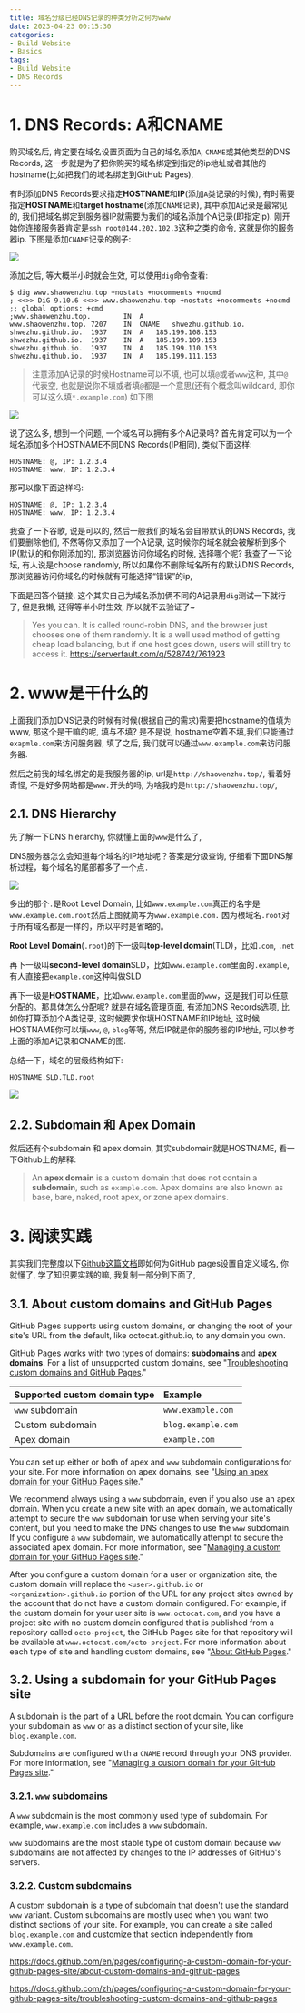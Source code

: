 ```yaml
---
title: 域名分级已经DNS记录的种类分析之何为www
date: 2023-04-23 00:15:30
categories:
- Build Website
- Basics
tags:
- Build Website
- DNS Records
---
```


# 1. DNS Records: A和CNAME

购买域名后, 肯定要在域名设置页面为自己的域名添加`A`, `CNAME`或其他类型的DNS Records, 这一步就是为了把你购买的域名绑定到指定的ip地址或者其他的hostname(比如把我们的域名绑定到GitHub Pages), 

有时添加DNS Records要求指定**HOSTNAME**和**IP**(添加`A`类记录的时候), 有时需要指定**HOSTNAME**和**target hostname**(添加`CNAME记录`), 其中添加`A`记录是最常见的, 我们把域名绑定到服务器IP就需要为我们的域名添加个A记录(即指定ip). 刚开始你连接服务器肯定是`ssh root@144.202.102.3`这种之类的命令, 这就是你的服务器ip. 下图是添加`CNAME`记录的例子:

![](a.png)

添加之后, 等大概半小时就会生效, 可以使用`dig`命令查看:

```shell
$ dig www.shaowenzhu.top +nostats +nocomments +nocmd
; <<>> DiG 9.10.6 <<>> www.shaowenzhu.top +nostats +nocomments +nocmd
;; global options: +cmd
;www.shaowenzhu.top.		IN	A
www.shaowenzhu.top.	7207	IN	CNAME	shwezhu.github.io.
shwezhu.github.io.	1937	IN	A	185.199.108.153
shwezhu.github.io.	1937	IN	A	185.199.109.153
shwezhu.github.io.	1937	IN	A	185.199.110.153
shwezhu.github.io.	1937	IN	A	185.199.111.153
```

>  注意添加A记录的时候Hostname可以不填, 也可以填`@`或者`www`这种, 其中`@`代表空, 也就是说你不填或者填`@`都是一个意思(还有个概念叫wildcard, 即你可以这么填`*.example.com`) 如下图

![](b.png)

说了这么多, 想到一个问题, 一个域名可以拥有多个A记录吗? 首先肯定可以为一个域名添加多个HOSTNAME不同DNS Records(IP相同), 类似下面这样:
```shell
HOSTNAME: @, IP: 1.2.3.4
HOSTNAME: www, IP: 1.2.3.4
```

那可以像下面这样吗:
```shell
HOSTNAME: @, IP: 1.2.3.4
HOSTNAME: www, IP: 1.2.3.4
```

我查了一下谷歌, 说是可以的, 然后一般我们的域名会自带默认的DNS Records, 我们要删除他们, 不然等你又添加了一个A记录, 这时候你的域名就会被解析到多个IP(默认的和你刚添加的), 那浏览器访问你域名的时候, 选择哪个呢? 我查了一下论坛, 有人说是choose randomly, 所以如果你不删除域名所有的默认DNS Records, 那浏览器访问你域名的时候就有可能选择“错误”的ip, 

下面是回答个链接, 这个其实自己为域名添加俩不同的A记录用`dig`测试一下就行了, 但是我懒, 还得等半小时生效, 所以就不去验证了~

> Yes you can. It is called round-robin DNS, and the browser just chooses one of them randomly. It is a well used method of getting cheap load balancing, but if one host goes down, users will still try to access it. https://serverfault.com/q/528742/761923

# 2. www是干什么的

上面我们添加DNS记录的时候有时候(根据自己的需求)需要把hostname的值填为www, 那这个是干嘛的呢, 填与不填? 是不是说, hostname空着不填,我们只能通过`exapmle.com`来访问服务器, 填了之后, 我们就可以通过`www.example.com`来访问服务器. 

然后之前我的域名绑定的是我服务器的ip, url是`http://shaowenzhu.top/`, 看着好奇怪, 不是好多网站都是`www.`开头的吗, 为啥我的是`http://shaowenzhu.top/`,

## 2.1. DNS Hierarchy

先了解一下DNS hierarchy, 你就懂上面的`www`是什么了, 

DNS服务器怎么会知道每个域名的IP地址呢？答案是分级查询, 仔细看下面DNS解析过程，每个域名的尾部都多了一个点`.`

![](c.png)

多出的那个`.`是Root Level Domain, 比如`www.example.com`真正的名字是`www.example.com.root`然后上图就简写为`www.example.com.` 因为根域名`.root`对于所有域名都是一样的，所以平时是省略的。

**Root Level Domain**(`.root`)的下一级叫**top-level domain**(TLD)，比如`.com`, `.net`

再下一级叫**second-level domain**SLD，比如`www.example.com`里面的`.example`, 有人直接把`example.com`这种叫做SLD

再下一级是**HOSTNAME**，比如`www.example.com`里面的`www`，这是我们可以任意分配的。那具体怎么分配呢? 就是在域名管理页面, 有添加DNS Records选项, 比如你打算添加个A类记录, 这时候要求你填HOSTNAME和IP地址, 这时候HOSTNAME你可以填`www`, `@`, `blog`等等, 然后IP就是你的服务器的IP地址, 可以参考上面的添加A记录和CNAME的图. 

总结一下，域名的层级结构如下:

```
HOSTNAME.SLD.TLD.root
```

![](d.png)

## 2.2. Subdomain 和 Apex Domain

然后还有个subdomain 和 apex domain, 其实subdomain就是HOSTNAME, 看一下Github上的解释:

> An **apex domain** is a custom domain that does not contain a **subdomain**, such as `example.com`. Apex domains are also known as base, bare, naked, root apex, or zone apex domains. 

# 3. 阅读实践

其实我们完整度以下[Github这篇文档](https://docs.github.com/en/pages/configuring-a-custom-domain-for-your-github-pages-site/about-custom-domains-and-github-pages)即如何为GitHub pages设置自定义域名, 你就懂了, 学了知识要实践的嘛, 我复制一部分到下面了, 

## 3.1. About custom domains and GitHub Pages

GitHub Pages supports using custom domains, or changing the root of your site's URL from the default, like octocat.github.io, to any domain you own. 

GitHub Pages works with two types of domains: **subdomains** and **apex domains**. For a list of unsupported custom domains, see "[Troubleshooting custom domains and GitHub Pages](https://docs.github.com/en/pages/configuring-a-custom-domain-for-your-github-pages-site/troubleshooting-custom-domains-and-github-pages#custom-domain-names-that-are-unsupported)."

| Supported custom domain type | Example            |
| :--------------------------- | :----------------- |
| `www` subdomain              | `www.example.com`  |
| Custom subdomain             | `blog.example.com` |
| Apex domain                  | `example.com`      |

You can set up either or both of apex and `www` subdomain configurations for your site. For more information on apex domains, see "[Using an apex domain for your GitHub Pages site](https://docs.github.com/en/pages/configuring-a-custom-domain-for-your-github-pages-site/about-custom-domains-and-github-pages#using-an-apex-domain-for-your-github-pages-site)."

We recommend always using a `www` subdomain, even if you also use an apex domain. When you create a new site with an apex domain, we automatically attempt to secure the `www` subdomain for use when serving your site's content, but you need to make the DNS changes to use the `www` subdomain. If you configure a `www` subdomain, we automatically attempt to secure the associated apex domain. For more information, see "[Managing a custom domain for your GitHub Pages site](https://docs.github.com/en/pages/configuring-a-custom-domain-for-your-github-pages-site/managing-a-custom-domain-for-your-github-pages-site)."

After you configure a custom domain for a user or organization site, the custom domain will replace the `<user>.github.io` or `<organization>.github.io` portion of the URL for any project sites owned by the account that do not have a custom domain configured. For example, if the custom domain for your user site is `www.octocat.com`, and you have a project site with no custom domain configured that is published from a repository called `octo-project`, the GitHub Pages site for that repository will be available at `www.octocat.com/octo-project`. For more information about each type of site and handling custom domains, see "[About GitHub Pages](https://docs.github.com/en/pages/getting-started-with-github-pages/about-github-pages#types-of-github-pages-sites)."

## 3.2. Using a subdomain for your GitHub Pages site

A subdomain is the part of a URL before the root domain. You can configure your subdomain as `www` or as a distinct section of your site, like `blog.example.com`.

Subdomains are configured with a `CNAME` record through your DNS provider. For more information, see "[Managing a custom domain for your GitHub Pages site](https://docs.github.com/en/pages/configuring-a-custom-domain-for-your-github-pages-site/managing-a-custom-domain-for-your-github-pages-site#configuring-a-subdomain)."

### 3.2.1. `www` subdomains

A `www` subdomain is the most commonly used type of subdomain. For example, `www.example.com` includes a `www` subdomain.

`www` subdomains are the most stable type of custom domain because `www` subdomains are not affected by changes to the IP addresses of GitHub's servers.

### 3.2.2. Custom subdomains

A custom subdomain is a type of subdomain that doesn't use the standard `www` variant. Custom subdomains are mostly used when you want two distinct sections of your site. For example, you can create a site called `blog.example.com` and customize that section independently from `www.example.com`.

https://docs.github.com/en/pages/configuring-a-custom-domain-for-your-github-pages-site/about-custom-domains-and-github-pages

https://docs.github.com/zh/pages/configuring-a-custom-domain-for-your-github-pages-site/troubleshooting-custom-domains-and-github-pages
